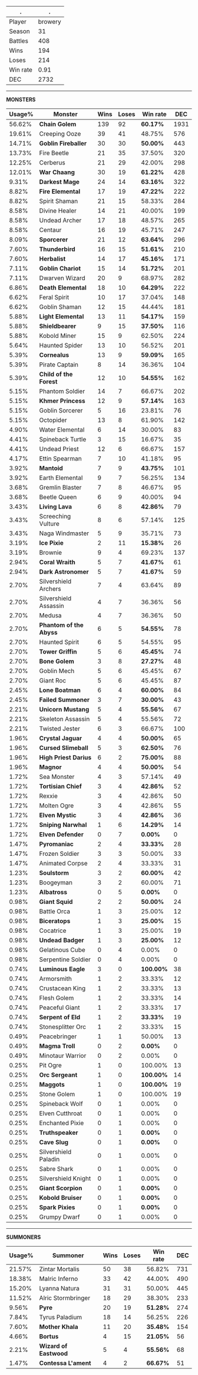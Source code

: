 .|.
|-|-
Player|browery
Season|31
Battles|408
Wins|194
Loses|214
Win rate|0.91
DEC|2732

---
**MONSTERS**

Usage%|Monster|Wins|Loses|Win rate|DEC|
-|-|-|-|-|-|
56.62%|**Chain Golem**|139|92|**60.17%**|1931|
19.61%|Creeping Ooze|39|41|48.75%|576|
14.71%|**Goblin Fireballer**|30|30|**50.00%**|443|
13.73%|Fire Beetle|21|35|37.50%|320|
12.25%|Cerberus|21|29|42.00%|298|
12.01%|**War Chaang**|30|19|**61.22%**|428|
9.31%|**Darkest Mage**|24|14|**63.16%**|322|
8.82%|**Fire Elemental**|17|19|**47.22%**|222|
8.82%|Spirit Shaman|21|15|58.33%|284|
8.58%|Divine Healer|14|21|40.00%|199|
8.58%|Undead Archer|17|18|48.57%|265|
8.58%|Centaur|16|19|45.71%|247|
8.09%|**Sporcerer**|21|12|**63.64%**|296|
7.60%|**Thunderbird**|16|15|**51.61%**|210|
7.60%|**Herbalist**|14|17|**45.16%**|171|
7.11%|**Goblin Chariot**|15|14|**51.72%**|201|
7.11%|Dwarven Wizard|20|9|68.97%|282|
6.86%|**Death Elemental**|18|10|**64.29%**|222|
6.62%|Feral Spirit|10|17|37.04%|148|
6.62%|Goblin Shaman|12|15|44.44%|181|
5.88%|**Light Elemental**|13|11|**54.17%**|159|
5.88%|**Shieldbearer**|9|15|**37.50%**|116|
5.88%|Kobold Miner|15|9|62.50%|224|
5.64%|Haunted Spider|13|10|56.52%|201|
5.39%|**Cornealus**|13|9|**59.09%**|165|
5.39%|Pirate Captain|8|14|36.36%|104|
5.39%|**Child of the Forest**|12|10|**54.55%**|162|
5.15%|Phantom Soldier|14|7|66.67%|202|
5.15%|**Khmer Princess**|12|9|**57.14%**|163|
5.15%|Goblin Sorcerer|5|16|23.81%|76|
5.15%|Octopider|13|8|61.90%|142|
4.90%|Water Elemental|6|14|30.00%|83|
4.41%|Spineback Turtle|3|15|16.67%|35|
4.41%|Undead Priest|12|6|66.67%|157|
4.17%|Ettin Spearman|7|10|41.18%|95|
3.92%|**Mantoid**|7|9|**43.75%**|101|
3.92%|Earth Elemental|9|7|56.25%|134|
3.68%|Gremlin Blaster|7|8|46.67%|95|
3.68%|Beetle Queen|6|9|40.00%|94|
3.43%|**Living Lava**|6|8|**42.86%**|79|
3.43%|Screeching Vulture|8|6|57.14%|125|
3.43%|Naga Windmaster|5|9|35.71%|73|
3.19%|**Ice Pixie**|2|11|**15.38%**|26|
3.19%|Brownie|9|4|69.23%|137|
2.94%|**Coral Wraith**|5|7|**41.67%**|61|
2.94%|**Dark Astronomer**|5|7|**41.67%**|59|
2.70%|Silvershield Archers|7|4|63.64%|89|
2.70%|Silvershield Assassin|4|7|36.36%|56|
2.70%|Medusa|4|7|36.36%|50|
2.70%|**Phantom of the Abyss**|6|5|**54.55%**|78|
2.70%|Haunted Spirit|6|5|54.55%|95|
2.70%|**Tower Griffin**|5|6|**45.45%**|74|
2.70%|**Bone Golem**|3|8|**27.27%**|48|
2.70%|Goblin Mech|5|6|45.45%|67|
2.70%|Giant Roc|5|6|45.45%|87|
2.45%|**Lone Boatman**|6|4|**60.00%**|84|
2.45%|**Failed Summoner**|3|7|**30.00%**|43|
2.21%|**Unicorn Mustang**|5|4|**55.56%**|67|
2.21%|Skeleton Assassin|5|4|55.56%|72|
2.21%|Twisted Jester|6|3|66.67%|100|
1.96%|**Crystal Jaguar**|4|4|**50.00%**|65|
1.96%|**Cursed Slimeball**|5|3|**62.50%**|76|
1.96%|**High Priest Darius**|6|2|**75.00%**|88|
1.96%|**Magnor**|4|4|**50.00%**|54|
1.72%|Sea Monster|4|3|57.14%|49|
1.72%|**Tortisian Chief**|3|4|**42.86%**|52|
1.72%|Rexxie|3|4|42.86%|50|
1.72%|Molten Ogre|3|4|42.86%|55|
1.72%|**Elven Mystic**|3|4|**42.86%**|36|
1.72%|**Sniping Narwhal**|1|6|**14.29%**|14|
1.72%|**Elven Defender**|0|7|**0.00%**|0|
1.47%|**Pyromaniac**|2|4|**33.33%**|28|
1.47%|Frozen Soldier|3|3|50.00%|33|
1.47%|Animated Corpse|2|4|33.33%|31|
1.23%|**Soulstorm**|3|2|**60.00%**|42|
1.23%|Boogeyman|3|2|60.00%|71|
1.23%|**Albatross**|0|5|**0.00%**|0|
0.98%|**Giant Squid**|2|2|**50.00%**|24|
0.98%|Battle Orca|1|3|25.00%|12|
0.98%|**Biceratops**|1|3|**25.00%**|15|
0.98%|Cocatrice|1|3|25.00%|19|
0.98%|**Undead Badger**|1|3|**25.00%**|12|
0.98%|Gelatinous Cube|0|4|0.00%|0|
0.98%|Serpentine Soldier|0|4|0.00%|0|
0.74%|**Luminous Eagle**|3|0|**100.00%**|38|
0.74%|Armorsmith|1|2|33.33%|12|
0.74%|Crustacean King|1|2|33.33%|13|
0.74%|Flesh Golem|1|2|33.33%|14|
0.74%|Peaceful Giant|1|2|33.33%|17|
0.74%|**Serpent of Eld**|1|2|**33.33%**|19|
0.74%|Stonesplitter Orc|1|2|33.33%|15|
0.49%|Peacebringer|1|1|50.00%|13|
0.49%|**Magma Troll**|0|2|**0.00%**|0|
0.49%|Minotaur Warrior|0|2|0.00%|0|
0.25%|Pit Ogre|1|0|100.00%|13|
0.25%|**Orc Sergeant**|1|0|**100.00%**|14|
0.25%|**Maggots**|1|0|**100.00%**|19|
0.25%|Stone Golem|1|0|100.00%|19|
0.25%|Spineback Wolf|0|1|0.00%|0|
0.25%|Elven Cutthroat|0|1|0.00%|0|
0.25%|Enchanted Pixie|0|1|0.00%|0|
0.25%|**Truthspeaker**|0|1|**0.00%**|0|
0.25%|**Cave Slug**|0|1|**0.00%**|0|
0.25%|Silvershield Paladin|0|1|0.00%|0|
0.25%|Sabre Shark|0|1|0.00%|0|
0.25%|Silvershield Knight|0|1|0.00%|0|
0.25%|**Giant Scorpion**|0|1|**0.00%**|0|
0.25%|**Kobold Bruiser**|0|1|**0.00%**|0|
0.25%|**Spark Pixies**|0|1|**0.00%**|0|
0.25%|Grumpy Dwarf|0|1|0.00%|0|

---
**SUMMONERS**

Usage%|Summoner|Wins|Loses|Win rate|DEC|
-|-|-|-|-|-|
21.57%|Zintar Mortalis|50|38|56.82%|731|
18.38%|Malric Inferno|33|42|44.00%|490|
15.20%|Lyanna Natura|31|31|50.00%|445|
11.52%|Alric Stormbringer|18|29|38.30%|233|
9.56%|**Pyre**|20|19|**51.28%**|274|
7.84%|Tyrus Paladium|18|14|56.25%|226|
7.60%|**Mother Khala**|11|20|**35.48%**|154|
4.66%|**Bortus**|4|15|**21.05%**|56|
2.21%|**Wizard of Eastwood**|5|4|**55.56%**|68|
1.47%|**Contessa L'ament**|4|2|**66.67%**|51|
